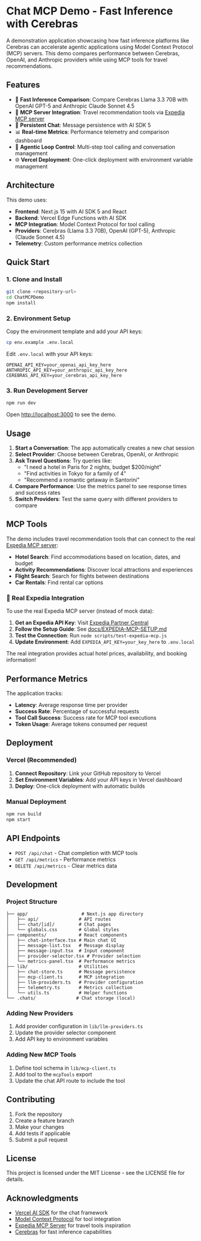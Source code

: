 # Chat MCP Demo - Fast Inference with Cerebras

A demonstration application showcasing how fast inference platforms like Cerebras can accelerate agentic applications using Model Context Protocol (MCP) servers. This demo compares performance between Cerebras, OpenAI, and Anthropic providers while using MCP tools for travel recommendations.

## Features

- 🚀 **Fast Inference Comparison**: Compare Cerebras Llama 3.3 70B with OpenAI GPT-5 and Anthropic Claude Sonnet 4.5
- 🔧 **MCP Server Integration**: Travel recommendation tools via [Expedia MCP server](https://github.com/ExpediaGroup/expedia-travel-recommendations-mcp)
- 💬 **Persistent Chat**: Message persistence with AI SDK 5
- 📊 **Real-time Metrics**: Performance telemetry and comparison dashboard
- 🎯 **Agentic Loop Control**: Multi-step tool calling and conversation management
- 🌐 **Vercel Deployment**: One-click deployment with environment variable management

## Architecture

This demo uses:
- **Frontend**: Next.js 15 with AI SDK 5 and React
- **Backend**: Vercel Edge Functions with AI SDK
- **MCP Integration**: Model Context Protocol for tool calling
- **Providers**: Cerebras (Llama 3.3 70B), OpenAI (GPT-5), Anthropic (Claude Sonnet 4.5)
- **Telemetry**: Custom performance metrics collection

## Quick Start

### 1. Clone and Install

```bash
git clone <repository-url>
cd ChatMCPDemo
npm install
```

### 2. Environment Setup

Copy the environment template and add your API keys:

```bash
cp env.example .env.local
```

Edit `.env.local` with your API keys:

```env
OPENAI_API_KEY=your_openai_api_key_here
ANTHROPIC_API_KEY=your_anthropic_api_key_here
CEREBRAS_API_KEY=your_cerebras_api_key_here
```

### 3. Run Development Server

```bash
npm run dev
```

Open [http://localhost:3000](http://localhost:3000) to see the demo.

## Usage

1. **Start a Conversation**: The app automatically creates a new chat session
2. **Select Provider**: Choose between Cerebras, OpenAI, or Anthropic
3. **Ask Travel Questions**: Try queries like:
   - "I need a hotel in Paris for 2 nights, budget $200/night"
   - "Find activities in Tokyo for a family of 4"
   - "Recommend a romantic getaway in Santorini"
4. **Compare Performance**: Use the metrics panel to see response times and success rates
5. **Switch Providers**: Test the same query with different providers to compare

## MCP Tools

The demo includes travel recommendation tools that can connect to the real [Expedia MCP server](https://github.com/ExpediaGroup/expedia-travel-recommendations-mcp):

- **Hotel Search**: Find accommodations based on location, dates, and budget
- **Activity Recommendations**: Discover local attractions and experiences
- **Flight Search**: Search for flights between destinations
- **Car Rentals**: Find rental car options

### 🔗 Real Expedia Integration

To use the real Expedia MCP server (instead of mock data):

1. **Get an Expedia API Key**: Visit [Expedia Partner Central](https://partner.expedia.com/)
2. **Follow the Setup Guide**: See [docs/EXPEDIA-MCP-SETUP.md](docs/EXPEDIA-MCP-SETUP.md)
3. **Test the Connection**: Run `node scripts/test-expedia-mcp.js`
4. **Update Environment**: Add `EXPEDIA_API_KEY=your_key_here` to `.env.local`

The real integration provides actual hotel prices, availability, and booking information!

## Performance Metrics

The application tracks:
- **Latency**: Average response time per provider
- **Success Rate**: Percentage of successful requests
- **Tool Call Success**: Success rate for MCP tool executions
- **Token Usage**: Average tokens consumed per request

## Deployment

### Vercel (Recommended)

1. **Connect Repository**: Link your GitHub repository to Vercel
2. **Set Environment Variables**: Add your API keys in Vercel dashboard
3. **Deploy**: One-click deployment with automatic builds

### Manual Deployment

```bash
npm run build
npm start
```

## API Endpoints

- `POST /api/chat` - Chat completion with MCP tools
- `GET /api/metrics` - Performance metrics
- `DELETE /api/metrics` - Clear metrics data

## Development

### Project Structure

```
├── app/                    # Next.js app directory
│   ├── api/               # API routes
│   ├── chat/[id]/         # Chat pages
│   └── globals.css        # Global styles
├── components/            # React components
│   ├── chat-interface.tsx # Main chat UI
│   ├── message-list.tsx   # Message display
│   ├── message-input.tsx  # Input component
│   ├── provider-selector.tsx # Provider selection
│   └── metrics-panel.tsx  # Performance metrics
├── lib/                   # Utilities
│   ├── chat-store.ts      # Message persistence
│   ├── mcp-client.ts      # MCP integration
│   ├── llm-providers.ts   # Provider configuration
│   ├── telemetry.ts       # Metrics collection
│   └── utils.ts           # Helper functions
└── .chats/               # Chat storage (local)
```

### Adding New Providers

1. Add provider configuration in `lib/llm-providers.ts`
2. Update the provider selector component
3. Add API key to environment variables

### Adding New MCP Tools

1. Define tool schema in `lib/mcp-client.ts`
2. Add tool to the `mcpTools` export
3. Update the chat API route to include the tool

## Contributing

1. Fork the repository
2. Create a feature branch
3. Make your changes
4. Add tests if applicable
5. Submit a pull request

## License

This project is licensed under the MIT License - see the LICENSE file for details.

## Acknowledgments

- [Vercel AI SDK](https://ai-sdk.dev/) for the chat framework
- [Model Context Protocol](https://modelcontextprotocol.io/) for tool integration
- [Expedia MCP Server](https://github.com/ExpediaGroup/expedia-travel-recommendations-mcp) for travel tools inspiration
- [Cerebras](https://www.cerebras.net/) for fast inference capabilities
